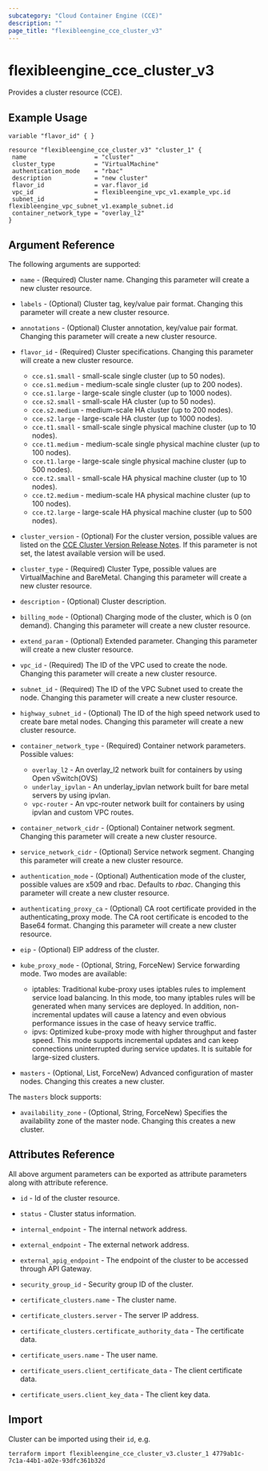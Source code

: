 ```yaml
---
subcategory: "Cloud Container Engine (CCE)"
description: ""
page_title: "flexibleengine_cce_cluster_v3"
---
```


# flexibleengine_cce_cluster_v3

Provides a cluster resource (CCE).

## Example Usage

 ```hcl
variable "flavor_id" { }

resource "flexibleengine_cce_cluster_v3" "cluster_1" {
  name                   = "cluster"
  cluster_type           = "VirtualMachine"
  authentication_mode    = "rbac"
  description            = "new cluster"
  flavor_id              = var.flavor_id
  vpc_id                 = flexibleengine_vpc_v1.example_vpc.id
  subnet_id              = flexibleengine_vpc_subnet_v1.example_subnet.id
  container_network_type = "overlay_l2"
}
```

## Argument Reference

The following arguments are supported:

* `name` - (Required) Cluster name. Changing this parameter will create a new cluster resource.

* `labels` - (Optional) Cluster tag, key/value pair format. Changing this parameter will create a new cluster resource.

* `annotations` - (Optional) Cluster annotation, key/value pair format.
  Changing this parameter will create a new cluster resource.

* `flavor_id` - (Required) Cluster specifications. Changing this parameter will create a new cluster resource.

  + `cce.s1.small` - small-scale single cluster (up to 50 nodes).
  + `cce.s1.medium` - medium-scale single cluster (up to 200 nodes).
  + `cce.s1.large` - large-scale single cluster (up to 1000 nodes).
  + `cce.s2.small` - small-scale HA cluster (up to 50 nodes).
  + `cce.s2.medium` - medium-scale HA cluster (up to 200 nodes).
  + `cce.s2.large` - large-scale HA cluster (up to 1000 nodes).
  + `cce.t1.small` - small-scale single physical machine cluster (up to 10 nodes).
  + `cce.t1.medium` - medium-scale single physical machine cluster (up to 100 nodes).
  + `cce.t1.large` - large-scale single physical machine cluster (up to 500 nodes).
  + `cce.t2.small` - small-scale HA physical machine cluster (up to 10 nodes).
  + `cce.t2.medium` - medium-scale HA physical machine cluster (up to 100 nodes).
  + `cce.t2.large` - large-scale HA physical machine cluster (up to 500 nodes).

* `cluster_version` - (Optional) For the cluster version, possible values are listed on the
  [CCE Cluster Version Release Notes](https://docs.prod-cloud-ocb.orange-business.com/usermanual2/cce/cce_01_0068.html).
  If this parameter is not set, the latest available version will be used.

* `cluster_type` - (Required) Cluster Type, possible values are VirtualMachine and BareMetal.
  Changing this parameter will create a new cluster resource.

* `description` - (Optional) Cluster description.

* `billing_mode` - (Optional) Charging mode of the cluster, which is 0 (on demand).
  Changing this parameter will create a new cluster resource.

* `extend_param` - (Optional) Extended parameter. Changing this parameter will create a new cluster resource.

* `vpc_id` - (Required) The ID of the VPC used to create the node. Changing this parameter will create a new cluster resource.

* `subnet_id` - (Required) The ID of the VPC Subnet used to create the node.
  Changing this parameter will create a new cluster resource.

* `highway_subnet_id` - (Optional) The ID of the high speed network used to create bare metal nodes.
    Changing this parameter will create a new cluster resource.

* `container_network_type` - (Required) Container network parameters. Possible values:

  + `overlay_l2` - An overlay_l2 network built for containers by using Open vSwitch(OVS)
  + `underlay_ipvlan` - An underlay_ipvlan network built for bare metal servers by using ipvlan.
  + `vpc-router` - An vpc-router network built for containers by using ipvlan and custom VPC routes.

* `container_network_cidr` - (Optional) Container network segment. Changing this parameter will create a new cluster resource.

* `service_network_cidr` - (Optional) Service network segment. Changing this parameter will create a new cluster resource.

* `authentication_mode` - (Optional) Authentication mode of the cluster, possible values are x509 and rbac. Defaults to *rbac*.
    Changing this parameter will create a new cluster resource.

* `authenticating_proxy_ca` - (Optional) CA root certificate provided in the authenticating_proxy mode. The CA root certificate
    is encoded to the Base64 format. Changing this parameter will create a new cluster resource.

* `eip` - (Optional) EIP address of the cluster.

* `kube_proxy_mode` - (Optional, String, ForceNew) Service forwarding mode. Two modes are available:

  + iptables: Traditional kube-proxy uses iptables rules to implement service load balancing.
    In this mode, too many iptables rules will be generated when many services are deployed. In addition,
    non-incremental updates will cause a latency and even obvious performance issues in the case of heavy service traffic.
  + ipvs: Optimized kube-proxy mode with higher throughput and faster speed. This mode supports incremental updates and
    can keep connections uninterrupted during service updates. It is suitable for large-sized clusters.

* `masters` - (Optional, List, ForceNew) Advanced configuration of master nodes. Changing this creates a new cluster.

The `masters` block supports:

* `availability_zone` - (Optional, String, ForceNew) Specifies the availability zone of the master node.
  Changing this creates a new cluster.

## Attributes Reference

All above argument parameters can be exported as attribute parameters along with attribute reference.

* `id` -  Id of the cluster resource.

* `status` -  Cluster status information.

* `internal_endpoint` - The internal network address.

* `external_endpoint` - The external network address.

* `external_apig_endpoint` - The endpoint of the cluster to be accessed through API Gateway.

* `security_group_id` - Security group ID of the cluster.

* `certificate_clusters.name` - The cluster name.

* `certificate_clusters.server` - The server IP address.

* `certificate_clusters.certificate_authority_data` - The certificate data.

* `certificate_users.name` - The user name.

* `certificate_users.client_certificate_data` - The client certificate data.

* `certificate_users.client_key_data` - The client key data.

## Import

Cluster can be imported using their `id`, e.g.

```shell
terraform import flexibleengine_cce_cluster_v3.cluster_1 4779ab1c-7c1a-44b1-a02e-93dfc361b32d  
```
